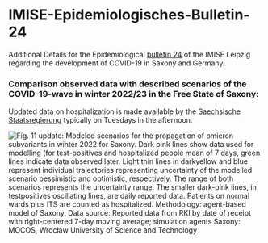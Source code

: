 # IMISE-Epidemiologisches-Bulletin-24

Additional Details for the Epidemiological [bulletin 24](https://www.imise.uni-leipzig.de/sites/www.imise.uni-leipzig.de/files/files/uploads/Medien/bulletin24_covid19_sachsens_v12korrUpluoaded.pdf) of the IMISE Leipzig regarding the development of COVID-19 in Saxony and Germany.

### Comparison observed data with described scenarios of the COVID-19-wave in winter 2022/23 in the Free State of Saxony:

Updated data on hospitalization is made available by the [Saechsische Staatsregierung](https://www.coronavirus.sachsen.de/infektionsfaelle-in-sachsen-4151.html#a-8983) typically on Tuesdays in the afternoon.

![Fig. 11 update: Modeled scenarios for the propagation of omicron subvariants in winter 2022 for Saxony. Dark pink lines show data used for modelling (for test-positives and hospitalized people mean of 7 days, green lines indicate data observed later. Light thin lines in darkyellow and blue represent individual trajectories representing uncertainty of the modelled scenario pessimistic and optimistic, respectively. The range of both scenarios represents the uncertainty range. The smaller dark-pink lines, in testpositives oscillating lines, are daily reported data. Patients on normal wards plus ITS are counted as hospitalized. Methodology: agent-based model of Saxony. Data source: Reported data from RKI by date of receipt with right-centered 7-day moving average; simulation agents Saxony: [MOCOS, Wrocław University of Science and Technology](https://mocos.pl/de/index.html)](results/bullb24_s09_1_bq11_szenarien_onlineupdate.jpeg)
  
